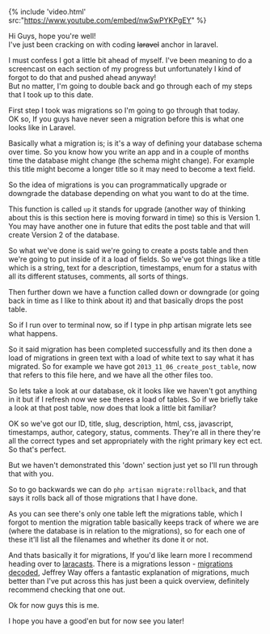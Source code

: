 {% include 'video.html' src:"https://www.youtube.com/embed/nwSwPYKPgEY" %}

Hi Guys, hope you're well!<br/>I've just been cracking on with coding <del>laravel</del> anchor in laravel.

I must confess I got a little bit ahead of myself. I've been meaning to do a screencast on each section of my progress
but unfortunately I kind of forgot to do that and pushed ahead anyway! <br/>But no matter, I'm going to double back and
go through each of my steps that I took up to this date.

First step I took was migrations so I'm going to go through that today.<br/>
OK so, If you guys have never seen a migration before this is what one looks like in Laravel.

Basically what a migration is; is it's a way of defining your database schema over time.
So you know how you write an app and in a couple of months time the database might change (the schema might change).
For example this title might become a longer title so it may need to become a text field.

So the idea of migrations is you can programmatically upgrade or downgrade the database depending on what you want
to do at the time.

This function is called `up` it stands for upgrade (another way of thinking about this is this section here is moving
forward in time) so this is Version 1.<br/>You may have another one in future that edits the post table and that will
create Version 2 of the database.

So what we've done is said we're going to create a posts table and then we're going to put inside of it a load of fields.
So we've got things like a title which is a string, text for a description, timestamps, enum for a status with all
its different statuses, comments, all sorts of things.

Then further down we have a function called down or downgrade (or going back in time as I like to think about it) and that
basically drops the post table.

So if I run over to terminal now, so if I type in php artisan migrate lets see what happens.

So it said migration has been completed successfully and its then done a load of migrations in green text with a
load of white text to say what it has migrated. So for example we have got `2013_11_06_create_post_table`, now that
refers to this file here, and we have all the other files too.

So lets take a look at our database, ok it looks like we haven't got anything in it but if I refresh now we see theres a
load of tables. So if we briefly take a look at that post table, now does that look a little bit familiar?

OK so we've got our ID, title, slug, description, html, css, javascript, timestamps, author, category, status, comments.
They're all in there they're all the correct types and set appropriately with the right primary key ect ect.
So that's perfect.

But we haven't demonstrated this 'down' section just yet so I'll run through that with you.

So to go backwards we can do `php artisan migrate:rollback`, and that says it rolls back all of those migrations that I
have done.

As you can see there's only one table left the migrations table, which I forgot to mention the migration
table basically keeps track of where we are (where the database is in relation to the migrations), so for each one of
these it'll list all the filenames and whether its done it or not.

And thats basically it for migrations, If you'd like learn more I recommend heading over to [laracasts].
There is a migrations lesson - [migrations decoded], Jeffrey Way offers a fantastic explanation of migrations,
much better than I've put across this has just been a quick overview, definitely recommend checking that one out.

Ok for now guys this is me.

I hope you have a good'en but for now see you later!

[laracasts]: https://laracasts.com
[migrations decoded]: https://laracasts.com/lessons/migrations-decoded
